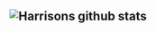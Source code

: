 ##  ![Harrisons github stats](https://github-readme-stats.vercel.app/api?username=HarrisonWheeler&theme=tokyonight) <!-- Here are some ideas to get you started: - 🔭 I’m currently working on ... - 🌱 I’m currently learning ... - 👯 I’m looking to collaborate on ... - 🤔 I’m looking for help with ... - 💬 Ask me about ... - 📫 How to reach me: ... - 😄 Pronouns: ... - ⚡ Fun fact: ... -->
